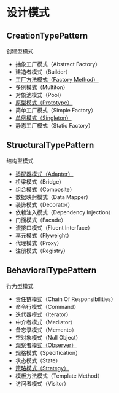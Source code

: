 # 设计模式

## CreationTypePattern

创建型模式

* 抽象工厂模式（Abstract Factory）
* 建造者模式（Builder）
* [工厂方法模式（Factory Method）](./CreationTypePattern/FactoryMethod/FactoryMethod.php)
* 多例模式（Multiton）
* 对象池模式（Pool）
* [原型模式（Prototype）](./CreationTypePattern/PrototypePattern/PrototypePattern.php)
* 简单工厂模式（Simple Factory）
* [单例模式（Singleton）](./CreationTypePattern/SingletonPattern/SingletonPattern.php)
* 静态工厂模式（Static Factory）

## StructuralTypePattern

结构型模式

* [适配器模式（Adapter）](./StructuralTypePattern/Adapter/Adapter.php)
* 桥梁模式（Bridge）
* 组合模式（Composite）
* 数据映射模式（Data Mapper）
* 装饰模式（Decorator）
* 依赖注入模式（Dependency Injection）
* 门面模式（Facade）
* 流接口模式（Fluent Interface）
* 享元模式（Flyweight）
* 代理模式（Proxy）
* 注册模式（Registry）

## BehavioralTypePattern

行为型模式

* 责任链模式（Chain Of Responsibilities）
* 命令行模式（Command）
* 迭代器模式（Iterator）
* 中介者模式（Mediator）
* 备忘录模式（Memento）
* 空对象模式（Null Object）
* [观察者模式（Observer）](./BehavioralTypePattern/Observer/Observer.php)
* 规格模式（Specification）
* 状态模式（State）
* [策略模式（Strategy）](./BehavioralTypePattern/Strategy/Strategy.php)
* 模板方法模式（Template Method）
* 访问者模式（Visitor）
